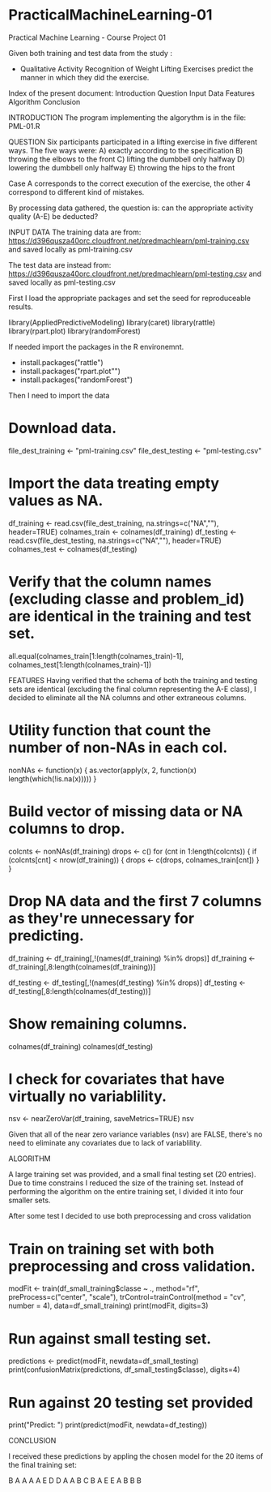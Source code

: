 # PracticalMachineLearning-01
Practical Machine Learning - Course Project 01

Given both training and test data from the study :
- Qualitative Activity Recognition of Weight Lifting Exercises
predict the manner in which they did the exercise.

Index of the present document:
    Introduction
    Question
    Input Data
    Features
    Algorithm
    Conclusion


INTRODUCTION
The program implementing the algorythm is in the file:
PML-01.R


QUESTION
Six participants participated in a lifting exercise in five different ways. 
The five ways were:
A) exactly according to the specification
B) throwing the elbows to the front
C) lifting the dumbbell only halfway
D) lowering the dumbbell only halfway
E) throwing the hips to the front

Case A corresponds to the correct execution of the exercise, the other 4 correspond to different kind of mistakes.

By processing data gathered, the question is: can the appropriate activity quality (A-E) be deducted?


INPUT DATA
The training data are from: 
https://d396qusza40orc.cloudfront.net/predmachlearn/pml-training.csv
and saved locally as pml-training.csv

The test data are instead from: 
https://d396qusza40orc.cloudfront.net/predmachlearn/pml-testing.csv
and saved locally as pml-testing.csv

First I load the appropriate packages and set the seed for reproduceable results.

library(AppliedPredictiveModeling)
library(caret)
library(rattle)
library(rpart.plot)
library(randomForest)

If needed import the packages in the R environemnt.
- install.packages("rattle")
- install.packages("rpart.plot"")
- install.packages("randomForest")

Then I need to import the data

# Download data.
file_dest_training <- "pml-training.csv"
file_dest_testing <- "pml-testing.csv"

# Import the data treating empty values as NA.
df_training <- read.csv(file_dest_training, na.strings=c("NA",""), header=TRUE)
colnames_train <- colnames(df_training)
df_testing <- read.csv(file_dest_testing, na.strings=c("NA",""), header=TRUE)
colnames_test <- colnames(df_testing)

# Verify that the column names (excluding classe and problem_id) are identical in the training and test set.
all.equal(colnames_train[1:length(colnames_train)-1], colnames_test[1:length(colnames_train)-1])



FEATURES
Having verified that the schema of both the training and testing sets are identical (excluding the final column representing the A-E class), I decided to eliminate all the NA columns and other extraneous columns.

# Utility function that count the number of non-NAs in each col.
nonNAs <- function(x) {
    as.vector(apply(x, 2, function(x) length(which(!is.na(x)))))
}

# Build vector of missing data or NA columns to drop.
colcnts <- nonNAs(df_training)
drops <- c()
for (cnt in 1:length(colcnts)) {
    if (colcnts[cnt] < nrow(df_training)) {
        drops <- c(drops, colnames_train[cnt])
    }
}

# Drop NA data and the first 7 columns as they're unnecessary for predicting.
df_training <- df_training[,!(names(df_training) %in% drops)]
df_training <- df_training[,8:length(colnames(df_training))]

df_testing <- df_testing[,!(names(df_testing) %in% drops)]
df_testing <- df_testing[,8:length(colnames(df_testing))]

# Show remaining columns.
colnames(df_training)
colnames(df_testing)

# I check for covariates that have virtually no variablility.
nsv <- nearZeroVar(df_training, saveMetrics=TRUE)
nsv

Given that all of the near zero variance variables (nsv) are FALSE, there's no need to eliminate any covariates due to lack of variablility.



ALGORITHM

A large training set was provided, and a small final testing set (20 entries). 
Due to time constrains I reduced the size of the training set. 
Instead of performing the algorithm on the entire training set, I divided it into four smaller sets.

After some test I decided to use both preprocessing and cross validation

# Train on training set with both preprocessing and cross validation.
modFit <- train(df_small_training$classe ~ ., method="rf", preProcess=c("center", "scale"), trControl=trainControl(method = "cv", number = 4), data=df_small_training)
print(modFit, digits=3)

# Run against small testing set.
predictions <- predict(modFit, newdata=df_small_testing)
print(confusionMatrix(predictions, df_small_testing$classe), digits=4)

# Run against 20 testing set provided
print("Predict: ")
print(predict(modFit, newdata=df_testing))


CONCLUSION

I received these predictions by appling the chosen model for the 20 items of the final training set:

 B A A A A E D D A A B C B A E E A B B B